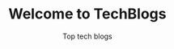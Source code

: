 ---
layout: page
title: Welcome to TechBlogs
subtitle: Top tech blogs
hero_height: is-large
hero_link: /blog/
hero_link_text: Read blogs
show_sidebar: false
callouts: example_callouts
---